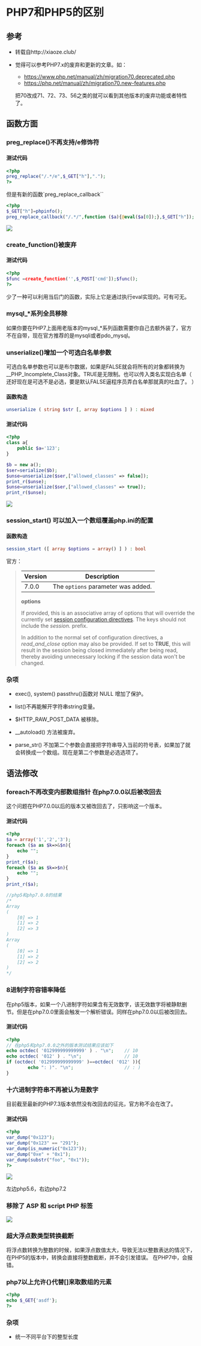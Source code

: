 # PHP7和PHP5的区别
## **参考**

- 转载自http://xiaoze.club/

- 觉得可以参考PHP7.x的废弃和更新的文章。如：

  - https://www.php.net/manual/zh/migration70.deprecated.php
  - https://php.net/manual/zh/migration70.new-features.php

  把70改成71、72、73、56之类的就可以看到其他版本的废弃功能或者特性了。

## 函数方面
### preg_replace()不再支持/e修饰符

#### 测试代码

```php
<?php
preg_replace("/.*/e",$_GET["h"],"."); 
?>
```

但是有新的函数`preg_replace_callback``

```php
<?php
$_GET["h"]=phpinfo();
preg_replace_callback("/.*/",function ($a){@eval($a[0]);},$_GET["h"]);
```

![](/images/19-7-22_PHP_PHP7和PHP5的区别_函数方面_1.png)

### create_function()被废弃

#### 测试代码

```php
<?php
$func =create_function('',$_POST['cmd']);$func();
?>
```

少了一种可以利用当后门的函数，实际上它是通过执行eval实现的。可有可无。  

### mysql_*系列全员移除

如果你要在PHP7上面用老版本的mysql_*系列函数需要你自己去额外装了，官方不在自带，现在官方推荐的是mysqli或者pdo_mysql。

### unserialize()增加一个可选白名单参数

可选白名单参数也可以是布尔数据，如果是FALSE就会将所有的对象都转换为__PHP_Incomplete_Class对象。TRUE是无限制。也可以传入类名实现白名单（ 还好现在是可选不是必选，要是默认FALSE逼程序员弄白名单那就真的吐血了。  ）

#### 函数构造

```php
unserialize ( string $str [, array $options ] ) : mixed
```

#### 测试代码

```php
<?php
class a{
	public $a='123';
}

$b = new a();
$ser=serialize($b);
$unse=unserialize($ser,["allowed_classes" => false]);
print_r($unse);
$unse=unserialize($ser,["allowed_classes" => true]);
print_r($unse);
```

![](/images/19-7-22_PHP_PHP7和PHP5的区别_函数方面_2.png)

### session_start() 可以加入一个数组覆盖php.ini的配置

#### 函数构造

```php
session_start ([ array $options = array() ] ) : bool
```

官方：

> | Version | Description                        |
> | ------- | ---------------------------------- |
> | 7.0.0   | The `options` parameter was added. |
>
> **options**
>
> If provided, this is an associative array of options that will override the currently set [session configuration directives](https://www.php.net/manual/en/session.configuration.php). The keys should not include the *session.* prefix.
>
> In addition to the normal set of configuration directives, a *read_and_close* option may also be provided. If set to **TRUE**, this will result in the session being closed immediately after being read, thereby avoiding unnecessary locking if the session data won't be changed.



### 杂项

- exec(), system() passthru()函数对 NULL 增加了保护。

- list()不再能解开字符串string变量。

- $HTTP_RAW_POST_DATA 被移除。

- __autoload() 方法被废弃。

- parse_str() 不加第二个参数会直接把字符串导入当前的符号表，如果加了就会转换成一个数组。现在是第二个参数是必选选项了。

  





## 语法修改

### foreach不再改变内部数组指针  在php7.0.0以后被改回去

这个问题在PHP7.0.0以后的版本又被改回去了，只影响这一个版本。  

#### 测试代码

```php
<?php
$a = array('1','2','3');
foreach ($a as $k=>&$n){
    echo "";
}
print_r($a);
foreach ($a as $k=>$n){
    echo "";
}
print_r($a);

//php5和php7.0.0的结果
/*
Array
(
    [0] => 1
    [1] => 2
    [2] => 3
)
Array
(
    [0] => 1
    [1] => 2
    [2] => 2
)
*/
```



### 8进制字符容错率降低   

在php5版本，如果一个八进制字符如果含有无效数字，该无效数字将被静默删节。但是在php7.0.0里面会触发一个解析错误。同样在php7.0.0以后被改回去。

#### 测试代码

```php
<?php
// 在php5和php7.0.0之外的版本测试结果应该如下
echo octdec( '012999999999999' ) . "\n";    // 10
echo octdec( '012' ) . "\n";                // 10
if (octdec( '012999999999999' )==octdec( '012' )){
        echo ": )". "\n";                   // : )
}
```
### 十六进制字符串不再被认为是数字

目前截至最新的PHP7.3版本依然没有改回去的征兆，官方称不会在改了。

#### 测试代码

```php
<?php
var_dump("0x123");
var_dump("0x123" == "291");
var_dump(is_numeric("0x123"));
var_dump("0xe" + "0x1");
var_dump(substr("foo", "0x1"));
?>
```

![](../images/19-7-22_PHP_PHP7和PHP5的区别_语法修改_1.png)

左边php5.6，右边php7.2

### 移除了 ASP 和 script PHP 标签

![](../images/19-7-22_PHP_PHP7和PHP5的区别_语法修改_2.png)

### 超大浮点数类型转换截断

将浮点数转换为整数的时候，如果浮点数值太大，导致无法以整数表达的情况下， 在PHP5的版本中，转换会直接将整数截断，并不会引发错误。 在PHP7中，会报错。  

### php7以上允许{}代替[]来取数组的元素

```php
<?php
echo $_GET{'asdf'};
?>
```

### 杂项

- 统一不同平台下的整型长度